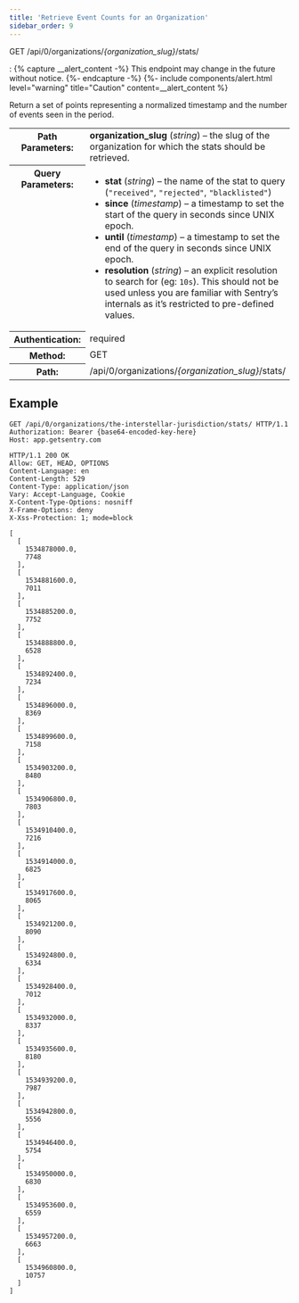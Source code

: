 ```yaml
---
title: 'Retrieve Event Counts for an Organization'
sidebar_order: 9
---
```


GET /api/0/organizations/_{organization_slug}_/stats/

: {% capture __alert_content -%}
  This endpoint may change in the future without notice.
  {%- endcapture -%}
  {%- include components/alert.html
    level="warning"
    title="Caution"
    content=__alert_content
  %}

  Return a set of points representing a normalized timestamp and the number of events seen in the period.

  <table class="table"><tbody valign="top"><tr><th>Path Parameters:</th><td><strong>organization_slug</strong> (<em>string</em>) – the slug of the organization for which the stats should be retrieved.</td></tr><tr><th>Query Parameters:</th><td><ul><li><strong>stat</strong> (<em>string</em>) – the name of the stat to query (<code class="docutils literal">"received"</code>, <code class="docutils literal">"rejected"</code>, <code class="docutils literal">"blacklisted"</code>)</li><li><strong>since</strong> (<em>timestamp</em>) – a timestamp to set the start of the query in seconds since UNIX epoch.</li><li><strong>until</strong> (<em>timestamp</em>) – a timestamp to set the end of the query in seconds since UNIX epoch.</li><li><strong>resolution</strong> (<em>string</em>) – an explicit resolution to search for (eg: <code class="docutils literal">10s</code>). This should not be used unless you are familiar with Sentry’s internals as it’s restricted to pre-defined values.</li></ul></td></tr><tr><th>Authentication:</th><td>required</td></tr><tr><th>Method:</th><td>GET</td></tr><tr><th>Path:</th><td>/api/0/organizations/<em>{organization_slug}</em>/stats/</td></tr></tbody></table>

## Example

```http
GET /api/0/organizations/the-interstellar-jurisdiction/stats/ HTTP/1.1
Authorization: Bearer {base64-encoded-key-here}
Host: app.getsentry.com
```

```http
HTTP/1.1 200 OK
Allow: GET, HEAD, OPTIONS
Content-Language: en
Content-Length: 529
Content-Type: application/json
Vary: Accept-Language, Cookie
X-Content-Type-Options: nosniff
X-Frame-Options: deny
X-Xss-Protection: 1; mode=block

[
  [
    1534878000.0,
    7748
  ],
  [
    1534881600.0,
    7011
  ],
  [
    1534885200.0,
    7752
  ],
  [
    1534888800.0,
    6528
  ],
  [
    1534892400.0,
    7234
  ],
  [
    1534896000.0,
    8369
  ],
  [
    1534899600.0,
    7158
  ],
  [
    1534903200.0,
    8480
  ],
  [
    1534906800.0,
    7803
  ],
  [
    1534910400.0,
    7216
  ],
  [
    1534914000.0,
    6825
  ],
  [
    1534917600.0,
    8065
  ],
  [
    1534921200.0,
    8090
  ],
  [
    1534924800.0,
    6334
  ],
  [
    1534928400.0,
    7012
  ],
  [
    1534932000.0,
    8337
  ],
  [
    1534935600.0,
    8180
  ],
  [
    1534939200.0,
    7987
  ],
  [
    1534942800.0,
    5556
  ],
  [
    1534946400.0,
    5754
  ],
  [
    1534950000.0,
    6830
  ],
  [
    1534953600.0,
    6559
  ],
  [
    1534957200.0,
    6663
  ],
  [
    1534960800.0,
    10757
  ]
]
```
